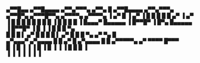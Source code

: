  ▄▀▀█▄▄   ▄▀▀█▄▄▄▄  ▄▀▀▄▀▀▀▄  ▄▀▀▄ █  ▄▀▀█▄▄▄▄  ▄▀▀▄▀▀▀▄  ▄▀▀█▀▄    ▄▀▀▀█▀▀▄  ▄▀▀▀▀▄   ▄▀▀▀▀▄ 
▐ ▄▀   █ ▐  ▄▀   ▐ █   █   █ █  █ ▄▀ ▐  ▄▀   ▐ █   █   █ █   █  █  █    █  ▐ █      █ █ █   ▐ 
  █▄▄▄▀    █▄▄▄▄▄  ▐  █▀▀█▀  ▐  █▀▄    █▄▄▄▄▄  ▐  █▀▀█▀  ▐   █  ▐  ▐   █     █      █    ▀▄   
  █   █    █    ▌   ▄▀    █    █   █   █    ▌   ▄▀    █      █        █      ▀▄    ▄▀ ▀▄   █  
 ▄▀▄▄▄▀   ▄▀▄▄▄▄   █     █   ▄▀   █   ▄▀▄▄▄▄   █     █    ▄▀▀▀▀▀▄   ▄▀         ▀▀▀▀    █▀▀▀   
█    ▐    █    ▐   ▐     ▐   █    ▐   █    ▐   ▐     ▐   █       █ █                   ▐      
▐         ▐                  ▐        ▐                  ▐       ▐ ▐                         
